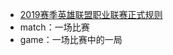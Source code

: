 - [2019赛季英雄联盟职业联赛正式规则](https://lol.qq.com/news/detail.shtml?docid=16217343165174966777)
- match：一场比赛
- game：一场比赛中的一局